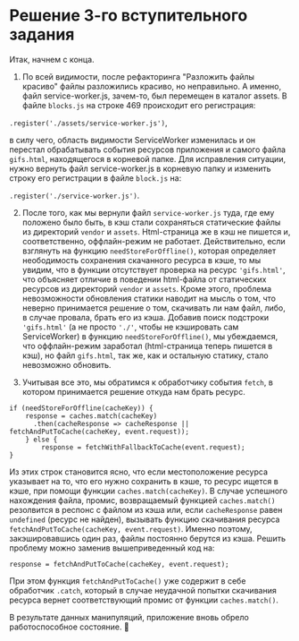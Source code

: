 # Решение 3-го вступительного задания

Итак, начнем с конца.

1. По всей видимости, после рефакторинга "Разложить файлы красиво" файлы разложились красиво, но неправильно. А именно, файл service-worker.js, зачем-то, был перемещен в каталог assets. В файле `blocks.js` на строке 469 происходит его регистрация: 

`.register('./assets/service-worker.js')`, 

в силу чего, область видимости ServiceWorker изменилась и он перестал обрабатывать события ресурсов приложения и самого файла `gifs.html`, находящегося в корневой папке. Для исправления ситуации, нужно вернуть файл service-worker.js в корневую папку и изменить строку его регистрации в файле `block.js` на:

`.register('./service-worker.js')`. 

2. После того, как мы вернули файл `service-worker.js` туда, где ему положено было быть, в кэш стали сохраняться статические файлы из директорий `vendor` и `assets`. Html-страница же в кэш не пишется и, соответственно, оффлайн-режим не работает. Действительно, если взглянуть на функцию `needStoreForOffline()`, которая определяет неободимость сохранения скачанного ресурса в кэше, то мы увидим, что в функции отсутствует проверка на ресурс `'gifs.html'`, что объясняет отличие в поведении html-файла от статических ресурсов из директорий `vendor` и `assets`. Кроме этого, проблема невозможности обновления статики наводит на мысль о том, что неверно принимается решение о том, скачивать ли нам файл, либо, в случае провала, брать его из кэша. Добавив поиск подстроки `'gifs.html'` (а не просто `'./'`, чтобы не кэшировать сам ServiceWorker) в функцию `needStoreForOffline()`, мы убеждаемся, что оффлайн-режим заработал (html-страница теперь пишется в кэш), но файл `gifs.html`, так же, как и остальную статику, стало невозможно обновить.

3. Учитывая все это, мы обратимся к обработчику события `fetch`, в котором принимается решение откуда нам брать ресурс. 
```
if (needStoreForOffline(cacheKey)) { 
    response = caches.match(cacheKey)     
      .then(cacheResponse => cacheResponse || fetchAndPutToCache(cacheKey, event.request));        
    } else {
        response = fetchWithFallbackToCache(event.request);
}
```
Из этих строк становится ясно, что если местоположение ресурса указывает на то, что его нужно сохранить в кэше, то ресурс ищется в кэше, при помощи функции `caches.match(cacheKey)`. В случае успешного нахождения файла, промис, возвращаемый функцией `caches.match()` резолвится в респонс c файлом из кэша или, если `cacheResponse` равен `undefined` (ресурс не найден), вызывать функцию скачивания ресурса `fetchAndPutToCache(cacheKey, event.request)`. Именно поэтому, закэшировавшись один раз, файлы постоянно берутся из кэша. Решить проблему можно заменив вышеприведенный код на:

`response = fetchAndPutToCache(cacheKey, event.request); `

При этом функция `fetchAndPutToCache()` уже содержит в себе обработчик `.catch`, который в случае неудачной попытки скачивания ресурса вернет соответствующий промис от функции `caches.match()`. 

В результате данных манипуляций, приложение вновь обрело работоспособное состояние. :tada:
